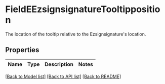 # FieldEEzsignsignatureTooltipposition

The location of the tooltip relative to the Ezsignsignature's location.

## Properties
Name | Type | Description | Notes
------------ | ------------- | ------------- | -------------

[[Back to Model list]](../README.md#documentation-for-models) [[Back to API list]](../README.md#documentation-for-api-endpoints) [[Back to README]](../README.md)


